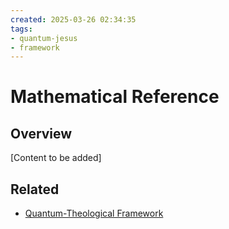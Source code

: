 ```yaml
---
created: 2025-03-26 02:34:35
tags:
- quantum-jesus
- framework
---
```

   
# Mathematical Reference   
   
## Overview   
   
[Content to be added]   
   
## Related   
   
- [Quantum-Theological Framework](Quantum-Theological%20Framework.md)